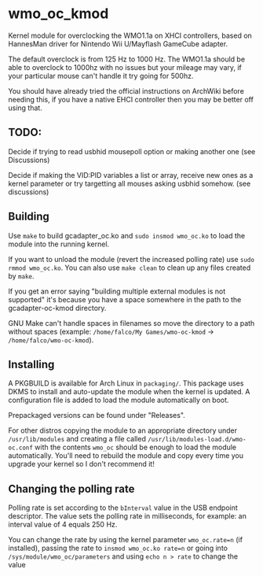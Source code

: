 # wmo_oc_kmod

Kernel module for overclocking the WMO1.1a on XHCI controllers, based on HannesMan driver for Nintendo Wii U/Mayflash GameCube adapter.

The default overclock is from 125 Hz to 1000 Hz. The WMO1.1a should be able to overclock to 1000hz with no issues but your mileage may vary, if your particular mouse can't handle it try going for 500hz.

You should have already tried the official instructions on ArchWiki before needing this, if you have a native EHCI controller then you may be better off using that.

## TODO: 

Decide if trying to read usbhid mousepoll option or making another one (see Discussions)

Decide if making the VID:PID variables a list or array, receive new ones as a kernel parameter or try targetting all mouses asking usbhid somehow. (see discussions)

## Building

Use `make` to build gcadapter_oc.ko and `sudo insmod wmo_oc.ko` to load the module into the running kernel.


If you want to unload the module (revert the increased polling rate) use `sudo rmmod wmo_oc.ko`. You can also use `make clean` to clean up any files created by `make`.

If you get an error saying "building multiple external modules is not supported" it's because you have a space somewhere in the path to the gcadapter-oc-kmod directory.

GNU Make can't handle spaces in filenames so move the directory to a path without spaces (example: `/home/falco/My Games/wmo-oc-kmod` -> `/home/falco/wmo-oc-kmod`).

## Installing

A PKGBUILD is available for Arch Linux in `packaging/`. This package uses DKMS to install and auto-update the module when the kernel is updated. A configuration file is added to load the module automatically on boot.

Prepackaged versions can be found under "Releases".

For other distros copying the module to an appropriate directory under `/usr/lib/modules` and creating a file called `/usr/lib/modules-load.d/wmo-oc.conf` with the contents `wmo_oc` should be enough to load the module automatically. You'll need to rebuild the module and copy every time you upgrade your kernel so I don't recommend it!

## Changing the polling rate

Polling rate is set according to the `bInterval` value in the USB endpoint descriptor. The value sets the polling rate in milliseconds, for example: an interval value of 4 equals 250 Hz.

You can change the rate by using the kernel parameter `wmo_oc.rate=n` (if installed), passing the rate to `insmod wmo_oc.ko rate=n` or going into `/sys/module/wmo_oc/parameters` and using `echo n > rate` to change the value
